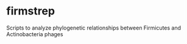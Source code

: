 # firmstrep
Scripts to analyze phylogenetic relationships between Firmicutes and Actinobacteria phages
